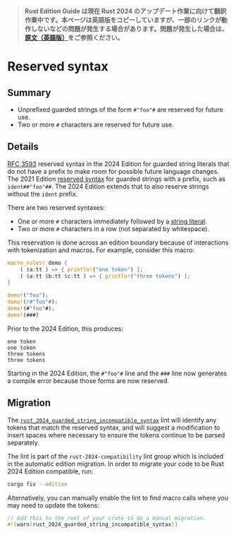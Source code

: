 > **Rust Edition Guide は現在 Rust 2024 のアップデート作業に向けて翻訳作業中です。本ページは英語版をコピーしていますが、一部のリンクが動作しないなどの問題が発生する場合があります。問題が発生した場合は、[原文（英語版）](https://doc.rust-lang.org/edition-guide/introduction.html)をご参照ください。**

# Reserved syntax

## Summary

- Unprefixed guarded strings of the form `#"foo"#` are reserved for future use.
- Two or more `#` characters are reserved for future use.

## Details

[RFC 3593] reserved syntax in the 2024 Edition for guarded string literals that do not have a prefix to make room for possible future language changes. The 2021 Edition [reserved syntax][2021] for guarded strings with a prefix, such as `ident##"foo"##`. The 2024 Edition extends that to also reserve strings without the `ident` prefix.

There are two reserved syntaxes:

- One or more `#` characters immediately followed by a [string literal].
- Two or more `#` characters in a row (not separated by whitespace).

This reservation is done across an edition boundary because of interactions with tokenization and macros. For example, consider this macro:

```rust
macro_rules! demo {
    ( $a:tt ) => { println!("one token") };
    ( $a:tt $b:tt $c:tt ) => { println!("three tokens") };
}

demo!("foo");
demo!(r#"foo"#);
demo!(#"foo"#);
demo!(###)
```

Prior to the 2024 Edition, this produces:

```text
one token
one token
three tokens
three tokens
```

Starting in the 2024 Edition, the `#"foo"#` line and the `###` line now generates a compile error because those forms are now reserved.

[2021]: ../rust-2021/reserved-syntax.md
[string literal]: ../../reference/tokens.html#string-literals
[RFC 3593]: https://rust-lang.github.io/rfcs/3593-unprefixed-guarded-strings.html

## Migration

The [`rust_2024_guarded_string_incompatible_syntax`] lint will identify any tokens that match the reserved syntax, and will suggest a modification to insert spaces where necessary to ensure the tokens continue to be parsed separately.

The lint is part of the `rust-2024-compatibility` lint group which is included in the automatic edition migration. In order to migrate your code to be Rust 2024 Edition compatible, run:

```sh
cargo fix --edition
```

Alternatively, you can manually enable the lint to find macro calls where you may need to update the tokens:

```rust
// Add this to the root of your crate to do a manual migration.
#![warn(rust_2024_guarded_string_incompatible_syntax)]
```

[`rust_2024_guarded_string_incompatible_syntax`]: ../../rustc/lints/listing/allowed-by-default.html#rust-2024-guarded-string-incompatible-syntax

